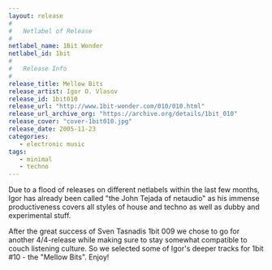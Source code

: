 ```yaml
---
layout: release
#
#   Netlabel of Release
#
netlabel_name: 1Bit Wonder
netlabel_id: 1bit
#
#   Release Info
#
release_title: Mellow Bits
release_artist: Igor O. Vlasov
release_id: 1bit010
release_url: "http://www.1bit-wonder.com/010/010.html"
release_url_archive_org: "https://archive.org/details/1bit_010"
release_cover: "cover-1bit010.jpg"
release_date: 2005-11-23
categories:
   - electronic music
tags:
   - minimal
   - techno
---
```

Due to a flood of releases on different netlabels within the last few months, Igor has already been called "the John Tejada of netaudio" as his immense productiveness covers all styles of house and techno as well as dubby and experimental stuff.

After the great success of Sven Tasnadis 1bit 009 we chose to go for another 4/4-release while making sure to stay somewhat compatible to couch listening culture. So we selected some of Igor's deeper tracks for 1bit #10 - the "Mellow Bits". Enjoy!